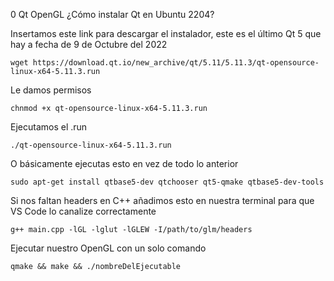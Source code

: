  0 Qt OpenGL ¿Cómo instalar Qt en Ubuntu 2204?

Insertamos este link para descargar el instalador, este es el último Qt 5 que hay a fecha de 9 de Octubre del 2022

    wget https://download.qt.io/new_archive/qt/5.11/5.11.3/qt-opensource-linux-x64-5.11.3.run

Le damos permisos

    chnmod +x qt-opensource-linux-x64-5.11.3.run

Ejecutamos el .run

    ./qt-opensource-linux-x64-5.11.3.run
    
O básicamente ejecutas esto en vez de todo lo anterior

    sudo apt-get install qtbase5-dev qtchooser qt5-qmake qtbase5-dev-tools

Si nos faltan headers en C++ añadimos esto en nuestra terminal para que VS Code lo canalize correctamente

    g++ main.cpp -lGL -lglut -lGLEW -I/path/to/glm/headers

Ejecutar nuestro OpenGL con un solo comando

    qmake && make && ./nombreDelEjecutable
   
  
